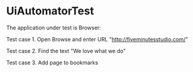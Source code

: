 UiAutomatorTest
===============

The application under test is Browser: 
    
Test case 1. Open Browse and enter URL "http://fiveminutesstudio.com/"   

Test case 2. Find the text "We love what we do"   

Test case 3. Add page to bookmarks
